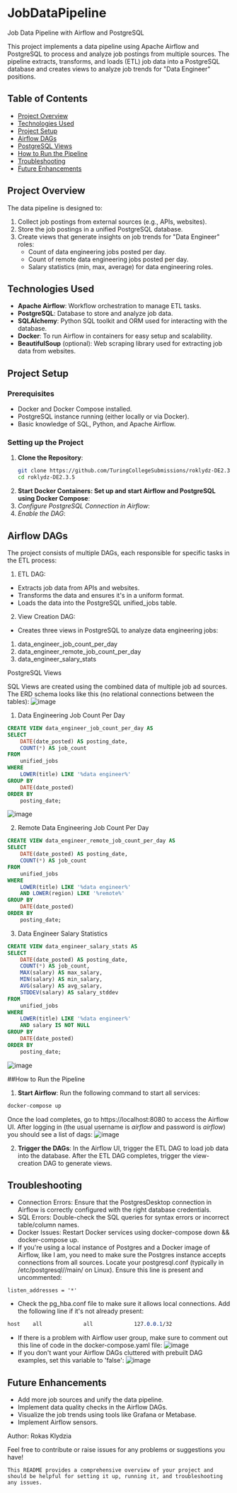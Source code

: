 # JobDataPipeline
Job Data Pipeline with Airflow and PostgreSQL

This project implements a data pipeline using Apache Airflow and PostgreSQL to process and analyze job postings from multiple sources. The pipeline extracts, transforms, and loads (ETL) job data into a PostgreSQL database and creates views to analyze job trends for "Data Engineer" positions.

## Table of Contents

- [Project Overview](#project-overview)
- [Technologies Used](#technologies-used)
- [Project Setup](#project-setup)
- [Airflow DAGs](#airflow-dags)
- [PostgreSQL Views](#postgresql-views)
- [How to Run the Pipeline](#how-to-run-the-pipeline)
- [Troubleshooting](#troubleshooting)
- [Future Enhancements](#future-enhancements)

## Project Overview

The data pipeline is designed to:

1. Collect job postings from external sources (e.g., APIs, websites).
2. Store the job postings in a unified PostgreSQL database.
3. Create views that generate insights on job trends for "Data Engineer" roles:
   - Count of data engineering jobs posted per day.
   - Count of remote data engineering jobs posted per day.
   - Salary statistics (min, max, average) for data engineering roles.

## Technologies Used

- **Apache Airflow**: Workflow orchestration to manage ETL tasks.
- **PostgreSQL**: Database to store and analyze job data.
- **SQLAlchemy**: Python SQL toolkit and ORM used for interacting with the database.
- **Docker**: To run Airflow in containers for easy setup and scalability.
- **BeautifulSoup** (optional): Web scraping library used for extracting job data from websites.

## Project Setup

### Prerequisites

- Docker and Docker Compose installed.
- PostgreSQL instance running (either locally or via Docker).
- Basic knowledge of SQL, Python, and Apache Airflow.

### Setting up the Project

1. **Clone the Repository**:
   ```bash
   git clone https://github.com/TuringCollegeSubmissions/roklydz-DE2.3.5.git
   cd roklydz-DE2.3.5

2. **Start Docker Containers: Set up and start Airflow and PostgreSQL using Docker Compose**:
3. *Configure PostgreSQL Connection in Airflow*:
4. *Enable the DAG*:
## Airflow DAGs
The project consists of multiple DAGs, each responsible for specific tasks in the ETL process:

1. ETL DAG:

- Extracts job data from APIs and websites.
- Transforms the data and ensures it's in a uniform format.
- Loads the data into the PostgreSQL unified_jobs table.
2. View Creation DAG:

- Creates three views in PostgreSQL to analyze data engineering jobs:
1. data_engineer_job_count_per_day
2. data_engineer_remote_job_count_per_day
3. data_engineer_salary_stats

PostgreSQL Views

SQL Views are created using the combined data of multiple job ad sources. The ERD schema looks like this (no relational connections between the tables):
![image](https://github.com/user-attachments/assets/3bb54cac-824a-4352-a2aa-d38927590298)

1. Data Engineering Job Count Per Day

```sql
CREATE VIEW data_engineer_job_count_per_day AS
SELECT 
    DATE(date_posted) AS posting_date,
    COUNT(*) AS job_count
FROM 
    unified_jobs
WHERE 
    LOWER(title) LIKE '%data engineer%'
GROUP BY 
    DATE(date_posted)
ORDER BY 
    posting_date;
```
![image](https://github.com/user-attachments/assets/465ad850-72d9-41ff-a429-303c33738497)

2. Remote Data Engineering Job Count Per Day

```sql
CREATE VIEW data_engineer_remote_job_count_per_day AS
SELECT 
    DATE(date_posted) AS posting_date,
    COUNT(*) AS job_count
FROM 
    unified_jobs
WHERE 
    LOWER(title) LIKE '%data engineer%'
    AND LOWER(region) LIKE '%remote%'
GROUP BY 
    DATE(date_posted)
ORDER BY 
    posting_date;
```
3. Data Engineer Salary Statistics
```sql
CREATE VIEW data_engineer_salary_stats AS
SELECT 
    DATE(date_posted) AS posting_date,
    COUNT(*) AS job_count,
    MAX(salary) AS max_salary,
    MIN(salary) AS min_salary,
    AVG(salary) AS avg_salary,
    STDDEV(salary) AS salary_stddev
FROM 
    unified_jobs
WHERE 
    LOWER(title) LIKE '%data engineer%'
    AND salary IS NOT NULL
GROUP BY 
    DATE(date_posted)
ORDER BY 
    posting_date;
```
![image](https://github.com/user-attachments/assets/1984877b-f062-462b-b090-2913f30aaeb3)

##How to Run the Pipeline
1. **Start Airflow**: Run the following command to start all services:

```bash
docker-compose up
```
Once the load completes, go to https://localhost:8080 to access the Airflow UI.
After logging in (the usual username is *airflow* and password is *airflow*) you should see a list of dags:
![image](https://github.com/user-attachments/assets/89fc2f03-bbd1-4519-ace7-3b09ebde2dc0)


2. **Trigger the DAGs**: In the Airflow UI, trigger the ETL DAG to load job data into the database. After the ETL DAG completes, trigger the view-creation DAG to generate views.

## Troubleshooting
- Connection Errors: Ensure that the PostgresDesktop connection in Airflow is correctly configured with the right database credentials.
- SQL Errors: Double-check the SQL queries for syntax errors or incorrect table/column names.
- Docker Issues: Restart Docker services using docker-compose down && docker-compose up.
- If you're using a local instance of Postgres and a Docker image of Airflow, like I am, you need to make sure the Postgres instance accepts connections from all sources. Locate your postgresql.conf (typically in /etc/postgresql/<version>/main/ on Linux). Ensure this line is present and uncommented:
```arduino
listen_addresses = '*'
```
- Check the pg_hba.conf file to make sure it allows local connections. Add the following line if it's not already present:
```css
host    all             all             127.0.0.1/32            
```
- If there is a problem with Airflow user group, make sure to comment out this line of code in the docker-compose.yaml file:
![image](https://github.com/user-attachments/assets/dea2236f-8fc5-43e3-aa7a-d5c015a4e0c6)
- If you don't want your Airflow DAGs cluttered with prebuilt DAG examples, set this variable to 'false':
![image](https://github.com/user-attachments/assets/67cfd090-5335-4680-abc1-4744c3721a0d)


## Future Enhancements
- Add more job sources and unify the data pipeline.
- Implement data quality checks in the Airflow DAGs.
- Visualize the job trends using tools like Grafana or Metabase.
- Implement Airflow sensors.

Author: Rokas Klydzia

Feel free to contribute or raise issues for any problems or suggestions you have!

```arduino
This README provides a comprehensive overview of your project and should be helpful for setting it up, running it, and troubleshooting any issues.
```
